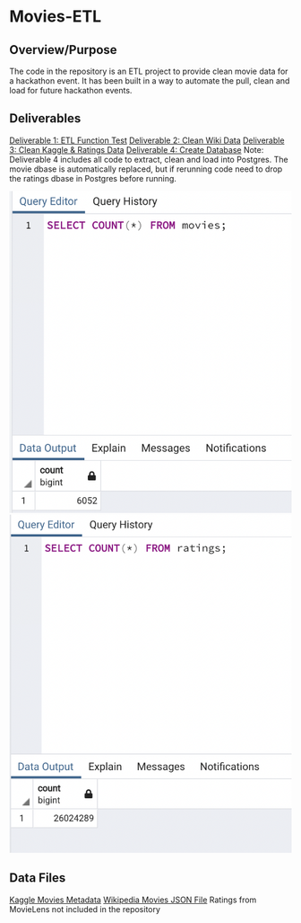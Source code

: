 # Movies-ETL

## Overview/Purpose
The code in the repository is an ETL project to provide clean movie data for a hackathon event.   It has been built in a way to automate the pull, clean and load for future hackathon events.

## Deliverables

[Deliverable 1: ETL Function Test](https://github.com/Christopheremorgan/Movies-ETL/blob/main/ETL_function_test.ipynb) 
[Deliverable 2: Clean Wiki Data](https://github.com/Christopheremorgan/Movies-ETL/blob/main/ETL_clean_wiki_movies.ipynb) 
[Deliverable 3: Clean Kaggle & Ratings Data](https://github.com/Christopheremorgan/Movies-ETL/blob/main/ETL_clean_kaggle_data.ipynb) 
[Deliverable 4: Create Database](https://github.com/Christopheremorgan/Movies-ETL/blob/main/ETL_create_database.ipynb) 
Note: Deliverable 4 includes all code to extract, clean and load into Postgres.  The movie dbase is automatically replaced, but if rerunning code need to drop the ratings dbase in Postgres before running.


![image_name](https://github.com/Christopheremorgan/Movies-ETL/blob/main/Resources/movies_query.png)![image_name](https://github.com/Christopheremorgan/Movies-ETL/blob/main/Resources/ratings_query.png)

## Data Files
[Kaggle Movies Metadata](https://github.com/Christopheremorgan/Movies-ETL/blob/main/Resources/movies_metadata.csv.zip) 
[Wikipedia Movies JSON File](https://github.com/Christopheremorgan/Movies-ETL/blob/main/Resources/wikipedia-movies.json) 
Ratings from MovieLens not included in the repository
